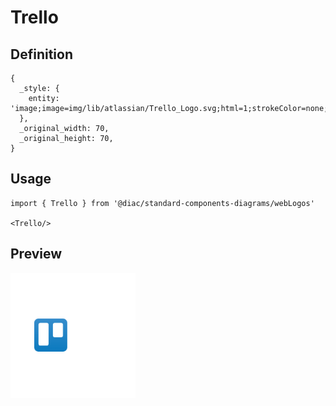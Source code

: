 # Trello

## Definition

```
{
  _style: { 
    entity: 'image;image=img/lib/atlassian/Trello_Logo.svg;html=1;strokeColor=none;',
  },
  _original_width: 70,
  _original_height: 70,
}
```

## Usage

```
import { Trello } from '@diac/standard-components-diagrams/webLogos'

<Trello/>
```

## Preview

<img src="./trello.png" width="200"/>
